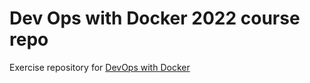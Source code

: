# Dev Ops with Docker 2022 course repo

Exercise repository for [DevOps with Docker](https://devopswithdocker.com)
